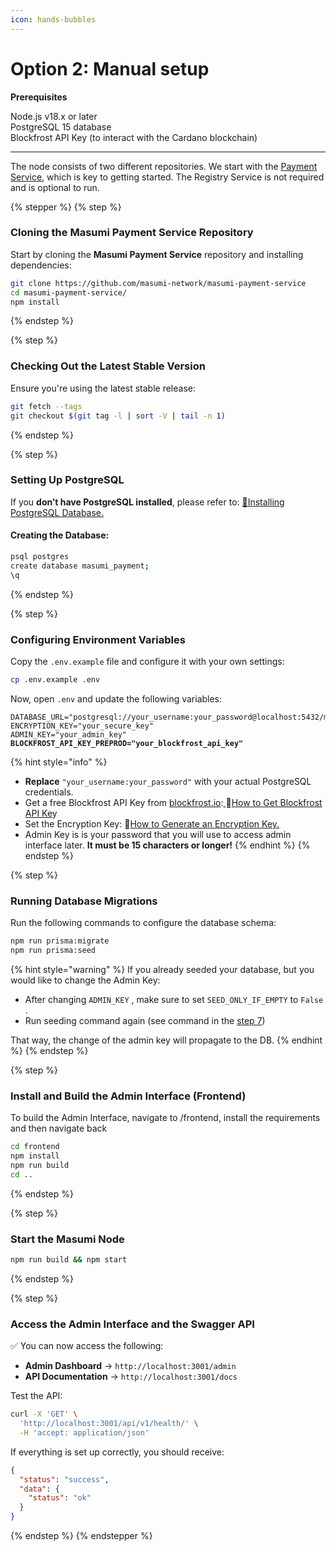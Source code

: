 ```yaml
---
icon: hands-bubbles
---
```


# Option 2: Manual setup

**Prerequisites**

Node.js v18.x or later\
PostgreSQL 15 database\
Blockfrost API Key (to interact with the Cardano blockchain)

***

The node consists of two different repositories. We start with the [Payment Service](https://github.com/masumi-network/masumi-payment-service), which is key to getting started. The Registry Service is not required and is optional to run.

{% stepper %}
{% step %}
### **Cloning the Masumi Payment Service Repository**

Start by cloning the **Masumi Payment Service** repository and installing dependencies:

```bash
git clone https://github.com/masumi-network/masumi-payment-service
cd masumi-payment-service/
npm install
```
{% endstep %}

{% step %}
### **Checking Out the Latest Stable Version**

Ensure you're using the latest stable release:

```bash
git fetch --tags
git checkout $(git tag -l | sort -V | tail -n 1)
```
{% endstep %}

{% step %}
### **Setting Up PostgreSQL**

If you **don’t have PostgreSQL installed**, please refer to:  [🔗Installing PostgreSQL Database.](../../installing-postgresql-database.md)

#### **Creating the Database:**

```bash
psql postgres
create database masumi_payment;
\q
```
{% endstep %}

{% step %}
### **Configuring Environment Variables**

Copy the `.env.example` file and configure it with your own settings:

```bash
cp .env.example .env
```

Now, open `.env` and update the following variables:

<pre class="language-ini"><code class="lang-ini">DATABASE_URL="postgresql://your_username:your_password@localhost:5432/masumi_payment
ENCRYPTION_KEY="your_secure_key"
ADMIN_KEY="your_admin_key"
<strong>BLOCKFROST_API_KEY_PREPROD="your_blockfrost_api_key"
</strong></code></pre>

{% hint style="info" %}
* **Replace** `"your_username:your_password"` with your actual PostgreSQL credentials.
* Get a free Blockfrost API Key from [blockfrost.io](https://blockfrost.io):[ ](../../get-blockfrost-api-key.md)🔗[How to Get Blockfrost API Ke](../../get-blockfrost-api-key.md)y
* Set the Encryption Key: 🔗[How to Generate an Encryption Key.](../../generate-an-encryption-key.md)
* Admin Key is is your password that you will use to access admin interface later. **It must be 15 characters or longer!**
{% endhint %}
{% endstep %}

{% step %}
### **Running Database Migrations**

Run the following commands to configure the database schema:

```bash
npm run prisma:migrate
npm run prisma:seed
```

{% hint style="warning" %}
If you already seeded your database, but you would like to change the Admin Key:

* After changing `ADMIN_KEY` , make sure to set `SEED_ONLY_IF_EMPTY`  to `False` .
* Run seeding command again (see command in the [step 7](option-2-manual-setup.md#id-7.-running-database-migrations))&#x20;

That way, the change of the admin key will propagate to the DB.&#x20;
{% endhint %}
{% endstep %}

{% step %}
### **Install and Build the Admin Interface (Frontend)**

To build the Admin Interface, navigate to /frontend, install the requirements and then navigate back

```bash
cd frontend
npm install
npm run build
cd ..
```
{% endstep %}

{% step %}
### **Start the Masumi Node**

```bash
npm run build && npm start
```
{% endstep %}

{% step %}
### Access the Admin Interface and the Swagger API <a href="#access-the-admin-interface-and-the-swagger-api" id="access-the-admin-interface-and-the-swagger-api"></a>

✅ You can now access the following:

* **Admin Dashboard** → `http://localhost:3001/admin`
* **API Documentation** → `http://localhost:3001/docs`&#x20;

Test the API:

```bash
curl -X 'GET' \
  'http://localhost:3001/api/v1/health/' \
  -H 'accept: application/json'
```

If everything is set up correctly, you should receive:

```json
{
  "status": "success",
  "data": {
    "status": "ok"
  }
}
```
{% endstep %}
{% endstepper %}

